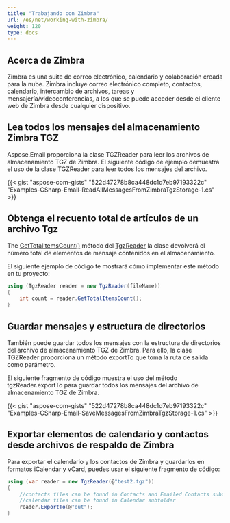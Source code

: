 ```yaml
---
title: "Trabajando con Zimbra"
url: /es/net/working-with-zimbra/
weight: 120
type: docs
---
```



## **Acerca de Zimbra**

Zimbra es una suite de correo electrónico, calendario y colaboración creada para la nube. Zimbra incluye correo electrónico completo, contactos, calendario, intercambio de archivos, tareas y mensajería/videoconferencias, a los que se puede acceder desde el cliente web de Zimbra desde cualquier dispositivo.

## **Lea todos los mensajes del almacenamiento Zimbra TGZ**

Aspose.Email proporciona la clase TGZReader para leer los archivos de almacenamiento TGZ de Zimbra. El siguiente código de ejemplo demuestra el uso de la clase TGZReader para leer todos los mensajes del archivo. 

{{< gist "aspose-com-gists" "522d47278b8ca448dc1d7eb97193322c" "Examples-CSharp-Email-ReadAllMessagesFromZimbraTgzStorage-1.cs" >}}

## **Obtenga el recuento total de artículos de un archivo Tgz**

The [GetTotalItemsCount()](https://reference.aspose.com/email/net/aspose.email.storage.zimbra/tgzreader/gettotalitemscount/#tgzreadergettotalitemscount-method) método del [TgzReader](https://reference.aspose.com/email/net/aspose.email.storage.zimbra/tgzreader/#tgzreader-class) la clase devolverá el número total de elementos de mensaje contenidos en el almacenamiento.

El siguiente ejemplo de código te mostrará cómo implementar este método en tu proyecto:

```cs
using (TgzReader reader = new TgzReader(fileName))
{
    int count = reader.GetTotalItemsCount();
}
```

## **Guardar mensajes y estructura de directorios**

También puede guardar todos los mensajes con la estructura de directorios del archivo de almacenamiento TGZ de Zimbra. Para ello, la clase TGZReader proporciona un método exportTo que toma la ruta de salida como parámetro.

El siguiente fragmento de código muestra el uso del método tgzReader.exportTo para guardar todos los mensajes del archivo de almacenamiento TGZ de Zimbra.

{{< gist "aspose-com-gists" "522d47278b8ca448dc1d7eb97193322c" "Examples-CSharp-Email-SaveMessagesFromZimbraTgzStorage-1.cs" >}}

## **Exportar elementos de calendario y contactos desde archivos de respaldo de Zimbra**

Para exportar el calendario y los contactos de Zimbra y guardarlos en formatos iCalendar y vCard, puedes usar el siguiente fragmento de código:

```cs
using (var reader = new TgzReader(@"test2.tgz"))
{
    //contacts files can be found in Contacts and Emailed Contacts subfolders
    //calendar files can be found in Calendar subfolder
    reader.ExportTo(@"out");
}
```